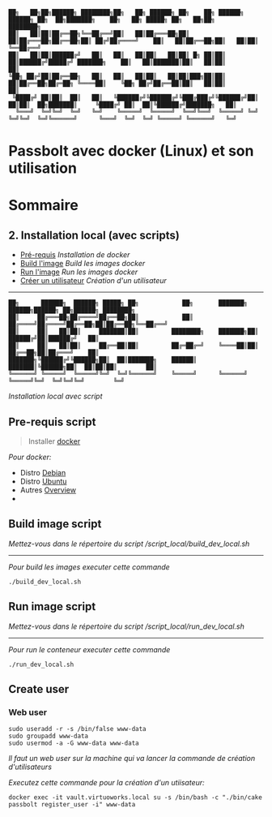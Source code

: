 ```
██╗   ██╗██╗██████╗ ████████╗██╗   ██╗ ██████╗ ██╗    ██╗ ██████╗ ██████╗ ██╗  ██╗███████╗    ██╗   ██╗ █████╗ ██╗   ██╗██╗     ████████╗
██║   ██║██║██╔══██╗╚══██╔══╝██║   ██║██╔═══██╗██║    ██║██╔═══██╗██╔══██╗██║ ██╔╝██╔════╝    ██║   ██║██╔══██╗██║   ██║██║     ╚══██╔══╝
██║   ██║██║██████╔╝   ██║   ██║   ██║██║   ██║██║ █╗ ██║██║   ██║██████╔╝█████╔╝ ███████╗    ██║   ██║███████║██║   ██║██║        ██║
╚██╗ ██╔╝██║██╔══██╗   ██║   ██║   ██║██║   ██║██║███╗██║██║   ██║██╔══██╗██╔═██╗ ╚════██║    ╚██╗ ██╔╝██╔══██║██║   ██║██║        ██║
 ╚████╔╝ ██║██║  ██║   ██║   ╚██████╔╝╚██████╔╝╚███╔███╔╝╚██████╔╝██║  ██║██║  ██╗███████║     ╚████╔╝ ██║  ██║╚██████╔╝███████╗   ██║
  ╚═══╝  ╚═╝╚═╝  ╚═╝   ╚═╝    ╚═════╝  ╚═════╝  ╚══╝╚══╝  ╚═════╝ ╚═╝  ╚═╝╚═╝  ╚═╝╚══════╝      ╚═══╝  ╚═╝  ╚═╝ ╚═════╝ ╚══════╝   ╚═╝
```

# Passbolt avec docker (Linux) et son utilisation

# Sommaire

## 2. Installation local (avec scripts)

- [Pré-requis](#pre-requis-script) _Installation de docker_
- [Build l'image](#build-image-script) _Build les images docker_
- [Run l'image](#run-image-script) _Run les images docker_
- [Créer un utilisateur](#create-user) _Création d'un utilisateur_

---

```
██╗      ██████╗  ██████╗ █████╗ ██╗            ██╗       ███████╗ ██████╗██████╗ ██╗██████╗ ████████╗
██║     ██╔═══██╗██╔════╝██╔══██╗██║            ██║       ██╔════╝██╔════╝██╔══██╗██║██╔══██╗╚══██╔══╝
██║     ██║   ██║██║     ███████║██║         ████████╗    ███████╗██║     ██████╔╝██║██████╔╝   ██║   
██║     ██║   ██║██║     ██╔══██║██║         ██╔═██╔═╝    ╚════██║██║     ██╔══██╗██║██╔═══╝    ██║   
███████╗╚██████╔╝╚██████╗██║  ██║███████╗    ██████║      ███████║╚██████╗██║  ██║██║██║        ██║   
╚══════╝ ╚═════╝  ╚═════╝╚═╝  ╚═╝╚══════╝    ╚═════╝      ╚══════╝ ╚═════╝╚═╝  ╚═╝╚═╝╚═╝        ╚═╝                                                                                                         
```
_Installation local avec script_
## Pre-requis script

> Installer [docker](https://docs.docker.com/engine/install/)

_Pour docker:_

- Distro [Debian](https://docs.docker.com/engine/install/debian/)
- Distro [Ubuntu](https://docs.docker.com/engine/install/ubuntu/)
- Autres [Overview](https://docs.docker.com/engine/install/)
- 
## Build image script

_Mettez-vous dans le répertoire du script /script_local/build_dev_local.sh_

---
_Pour build les images executer cette commande_

```
./build_dev_local.sh
```

## Run image script

_Mettez-vous dans le répertoire du script /script_local/run_dev_local.sh_

---
_Pour run le conteneur executer cette commande_

```
./run_dev_local.sh
```
## Create user

### Web user

```
sudo useradd -r -s /bin/false www-data
sudo groupadd www-data
sudo usermod -a -G www-data www-data
```

_Il faut un web user sur la machine qui va lancer la commande de création d'utilisateurs_

_Executez cette commande pour la création d'un utiisateur:_
```
docker exec -it vault.virtuoworks.local su -s /bin/bash -c "./bin/cake passbolt register_user -i" www-data
```
